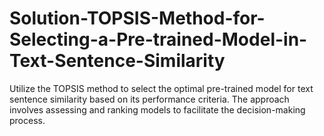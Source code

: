 # Solution-TOPSIS-Method-for-Selecting-a-Pre-trained-Model-in-Text-Sentence-Similarity
Utilize the TOPSIS method to select the optimal pre-trained model for text sentence similarity based on its performance criteria. The approach involves assessing and ranking models to facilitate the decision-making process.
